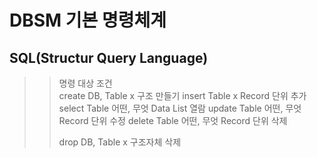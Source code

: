 # DBSM 기본 명령체계

## SQL(Structur Query Language)

>> 명령	대상		조건	
>> create	DB, Table	x			구조 만들기
>> insert	Table		x			Record 단위 추가
>> select 	Table		어떤, 무엇	Data List 열람
>> update	Table		어떤, 무엇	Record 단위 수정
>> delete 	Table		어떤, 무엇	Record 단위 삭제
>>
>> drop	DB, Table	x			구조자체 삭제